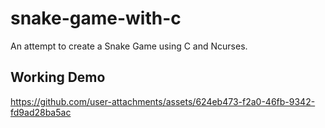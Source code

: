 # snake-game-with-c
An attempt to create a Snake Game using C and Ncurses.

## Working Demo
https://github.com/user-attachments/assets/624eb473-f2a0-46fb-9342-fd9ad28ba5ac
